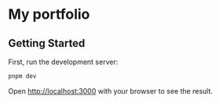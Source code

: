 # My portfolio

## Getting Started

First, run the development server:

```bash
pnpm dev
```

Open [http://localhost:3000](http://localhost:3000) with your browser to see the result.
